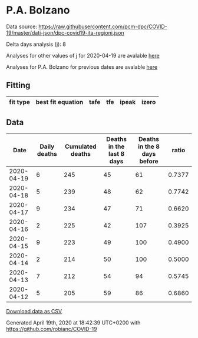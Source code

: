 # P.A. Bolzano

Data source: https://raw.githubusercontent.com/pcm-dpc/COVID-19/master/dati-json/dpc-covid19-ita-regioni.json

Delta days analysis (j): 8

Analyses for other values of j for 2020-04-19 are avalable [here](../2020-04-19/README.md)

Analyses for P.A. Bolzano for previous dates are avalable [here](../README.md)

## Fitting 
|fit type|best fit equation|tafe|tfe|ipeak|izero|
|-------|-----|--------|------|---|---|

## Data
|Date|Daily deaths|Cumulated deaths|Deaths in the last 8 days|Deaths in the 8 days before|ratio|
|----|----------|-----------|-------|--------------------|-----|
|2020-04-19|6|245|45|61|0.7377|
|2020-04-18|5|239|48|62|0.7742|
|2020-04-17|9|234|47|71|0.6620|
|2020-04-16|2|225|42|107|0.3925|
|2020-04-15|9|223|49|100|0.4900|
|2020-04-14|2|214|50|100|0.5000|
|2020-04-13|7|212|54|94|0.5745|
|2020-04-12|5|205|59|86|0.6860|

[Download data as CSV](COVID-19_p.a._bolzano_j8_2020-04-19.csv)

Generated April 19th, 2020 at 18:42:39 UTC+0200 with https://github.com/robianc/COVID-19
